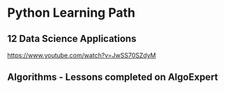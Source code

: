 # Python Learning Path

## 12 Data Science Applications
https://www.youtube.com/watch?v=JwSS70SZdyM
## Algorithms - Lessons completed on AlgoExpert
